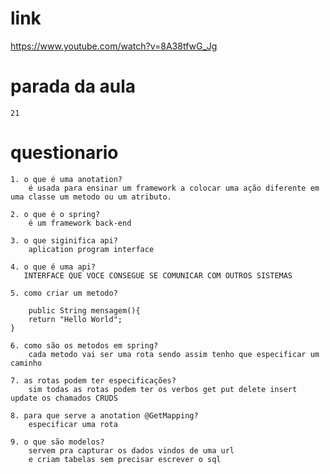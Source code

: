 # link
   https://www.youtube.com/watch?v=8A38tfwG_Jg

# parada da aula
    21
# questionario

    1. o que é uma anotation?
        é usada para ensinar um framework a colocar uma ação diferente em uma classe um metodo ou um atributo.

    2. o que é o spring?
        é um framework back-end

    3. o que siginifica api?
        aplication program interface

    4. o que é uma api?
       INTERFACE QUE VOCE CONSEGUE SE COMUNICAR COM OUTROS SISTEMAS

    5. como criar um metodo?

        public String mensagem(){
        return "Hello World";
    }

    6. como são os metodos em spring?
        cada metodo vai ser uma rota sendo assim tenho que especificar um caminho

    7. as rotas podem ter especificações?
        sim todas as rotas podem ter os verbos get put delete insert update os chamados CRUDS

    8. para que serve a anotation @GetMapping?
        especificar uma rota

    9. o que são modelos?
        servem pra capturar os dados vindos de uma url
        e criam tabelas sem precisar escrever o sql 
        
